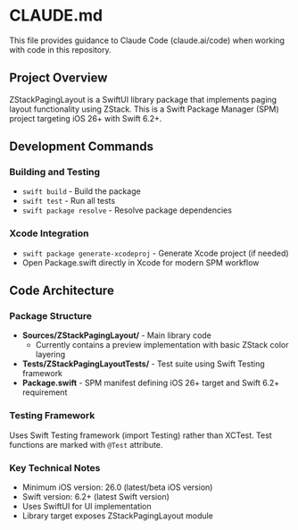 # CLAUDE.md

This file provides guidance to Claude Code (claude.ai/code) when working with code in this repository.

## Project Overview
ZStackPagingLayout is a SwiftUI library package that implements paging layout functionality using ZStack. This is a Swift Package Manager (SPM) project targeting iOS 26+ with Swift 6.2+.

## Development Commands

### Building and Testing
- `swift build` - Build the package
- `swift test` - Run all tests
- `swift package resolve` - Resolve package dependencies

### Xcode Integration
- `swift package generate-xcodeproj` - Generate Xcode project (if needed)
- Open Package.swift directly in Xcode for modern SPM workflow

## Code Architecture

### Package Structure
- **Sources/ZStackPagingLayout/** - Main library code
  - Currently contains a preview implementation with basic ZStack color layering
- **Tests/ZStackPagingLayoutTests/** - Test suite using Swift Testing framework
- **Package.swift** - SPM manifest defining iOS 26+ target and Swift 6.2+ requirement

### Testing Framework
Uses Swift Testing framework (import Testing) rather than XCTest. Test functions are marked with `@Test` attribute.

### Key Technical Notes
- Minimum iOS version: 26.0 (latest/beta iOS version)
- Swift version: 6.2+ (latest Swift version)
- Uses SwiftUI for UI implementation
- Library target exposes ZStackPagingLayout module